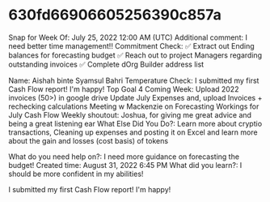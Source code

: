 # 630fd66906605256390c857a

Snap for Week Of: July 25, 2022 12:00 AM (UTC)
Additional comment: I need better time management!!
Commitment Check: ✅ Extract out Ending balances for forecasting budget
✅ Reach out to project Managers regarding outstanding invoices
✅ Complete dOrg Builder address list

Name: Aishah binte Syamsul Bahri
Temperature Check: I submitted my first Cash Flow report! I'm happy! 
Top Goal 4 Coming Week: Upload 2022 invoices (50>) in google drive 
Update July Expenses and, upload Invoices + rechecking calculations 
Meeting w Mackenzie on Forecasting 
Workings for July Cash Flow 
Weekly shoutout: Joshua, for giving me great advice and being a great listening ear
What Else Did You Do?: Learn more about cryptio transactions, Cleaning up expenses and posting it on Excel and learn more about the gain and losses (cost basis) of tokens

What do you need help on?: I need more guidance on forecasting the budget! 
Created time: August 31, 2022 6:45 PM
What did you learn?: I should be more confident in my abilities!

I submitted my first Cash Flow report! I'm happy!